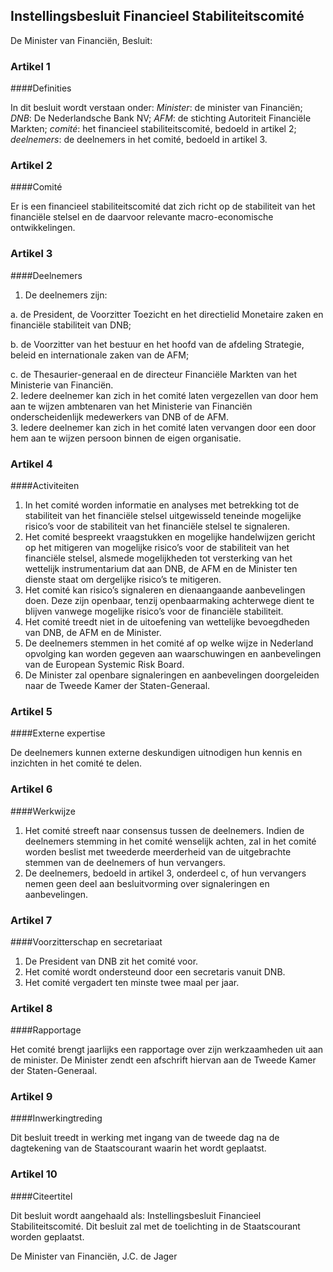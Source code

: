 <meta http-equiv='Content-Type' content='text/html; charset=utf-8' />

## Instellingsbesluit Financieel Stabiliteitscomité

De Minister van Financiën,  Besluit:    

### Artikel  1  

####Definities

In dit besluit wordt verstaan onder:  *Minister*: de minister van Financiën;  *DNB*: De Nederlandsche Bank NV;  *AFM*: de stichting Autoriteit Financiële Markten;  *comité*: het financieel stabiliteitscomité, bedoeld in artikel 2;  *deelnemers*: de deelnemers in het comité, bedoeld in artikel 3. 

### Artikel  2  

####Comité

Er is een financieel stabiliteitscomité dat zich richt op de stabiliteit van het financiële stelsel en de daarvoor relevante macro-economische ontwikkelingen. 

### Artikel  3  

####Deelnemers

1.  De deelnemers zijn: 

a. de President, de Voorzitter Toezicht en het directielid Monetaire zaken en financiële stabiliteit van DNB;  

b. de Voorzitter van het bestuur en het hoofd van de afdeling Strategie, beleid en internationale zaken van de AFM;  

c. de Thesaurier-generaal en de directeur Financiële Markten van het Ministerie van Financiën.     
2.  Iedere deelnemer kan zich in het comité laten vergezellen van door hem aan te wijzen ambtenaren van het Ministerie van Financiën onderscheidenlijk medewerkers van DNB of de AFM.   
3.  Iedere deelnemer kan zich in het comité laten vervangen door een door hem aan te wijzen persoon binnen de eigen organisatie.  

### Artikel  4  

####Activiteiten

1.  In het comité worden informatie en analyses met betrekking tot de stabiliteit van het financiële stelsel uitgewisseld teneinde mogelijke risico’s voor de stabiliteit van het financiële stelsel te signaleren.   
2.  Het comité bespreekt vraagstukken en mogelijke handelwijzen gericht op het mitigeren van mogelijke risico’s voor de stabiliteit van het financiële stelsel, alsmede mogelijkheden tot versterking van het wettelijk instrumentarium dat aan DNB, de AFM en de Minister ten dienste staat om dergelijke risico’s te mitigeren.   
3.  Het comité kan risico’s signaleren en dienaangaande aanbevelingen doen. Deze zijn openbaar, tenzij openbaarmaking achterwege dient te blijven vanwege mogelijke risico’s voor de financiële stabiliteit.   
4.  Het comité treedt niet in de uitoefening van wettelijke bevoegdheden van DNB, de AFM en de Minister.   
5.  De deelnemers stemmen in het comité af op welke wijze in Nederland opvolging kan worden gegeven aan waarschuwingen en aanbevelingen van de European Systemic Risk Board.   
6.  De Minister zal openbare signaleringen en aanbevelingen doorgeleiden naar de Tweede Kamer der Staten-Generaal.  

### Artikel  5  

####Externe expertise

De deelnemers kunnen externe deskundigen uitnodigen hun kennis en inzichten in het comité te delen. 

### Artikel  6  

####Werkwijze

1.  Het comité streeft naar consensus tussen de deelnemers. Indien de deelnemers stemming in het comité wenselijk achten, zal in het comité worden beslist met tweederde meerderheid van de uitgebrachte stemmen van de deelnemers of hun vervangers.   
2.  De deelnemers, bedoeld in artikel 3, onderdeel c, of hun vervangers nemen geen deel aan besluitvorming over signaleringen en aanbevelingen.  

### Artikel  7  

####Voorzitterschap en secretariaat

1.  De President van DNB zit het comité voor.   
2.  Het comité wordt ondersteund door een secretaris vanuit DNB.   
3.  Het comité vergadert ten minste twee maal per jaar.  

### Artikel  8  

####Rapportage

Het comité brengt jaarlijks een rapportage over zijn werkzaamheden uit aan de minister. De Minister zendt een afschrift hiervan aan de Tweede Kamer der Staten-Generaal. 

### Artikel  9  

####Inwerkingtreding

Dit besluit treedt in werking met ingang van de tweede dag na de dagtekening van de Staatscourant waarin het wordt geplaatst. 

### Artikel  10  

####Citeertitel

Dit besluit wordt aangehaald als: Instellingsbesluit Financieel Stabiliteitscomité. 
Dit besluit zal met de toelichting in de Staatscourant worden geplaatst.  

De 
Minister van Financiën, 
J.C. de Jager     
